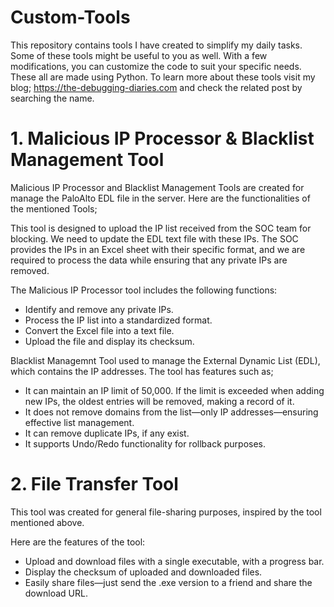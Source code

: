 # Custom-Tools
This repository contains tools I have created to simplify my daily tasks. Some of these tools might be useful to you as well. With a few modifications, you can customize the code to suit your specific needs. These all are made using Python.
To learn more about these tools visit my blog; https://the-debugging-diaries.com and check the related post by searching the name.

# 1. Malicious IP Processor & Blacklist Management Tool
Malicious IP Processor and Blacklist Management Tools are created for manage the PaloAlto EDL file in the server. Here are the functionalities of the mentioned Tools;

This tool is designed to upload the IP list received from the SOC team for blocking. We need to update the EDL text file with these IPs. The SOC provides the IPs in an Excel sheet with their specific format, and we are required to process the data while ensuring that any private IPs are removed.

The Malicious IP Processor tool includes the following functions:

- Identify and remove any private IPs.
- Process the IP list into a standardized format.
- Convert the Excel file into a text file.
- Upload the file and display its checksum.

Blacklist Managemnt Tool used to manage the External Dynamic List (EDL), which contains the IP addresses. The tool has features such as;

- It can maintain an IP limit of 50,000. If the limit is exceeded when adding new IPs, the oldest entries will be removed, making a record of it.
- It does not remove domains from the list—only IP addresses—ensuring effective list management.
-	It can remove duplicate IPs, if any exist.
-	It supports Undo/Redo functionality for rollback purposes.

# 2. File Transfer Tool
This tool was created for general file-sharing purposes, inspired by the tool mentioned above.

Here are the features of the tool:

- Upload and download files with a single executable, with a progress bar.
- Display the checksum of uploaded and downloaded files.
- Easily share files—just send the .exe version to a friend and share the download URL.
